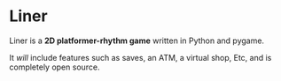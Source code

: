 # Liner 
Liner is a **2D platformer-rhythm game** written in Python and pygame. 

It *will* include features such as saves, an ATM, a virtual shop, Etc, and is completely open source.
